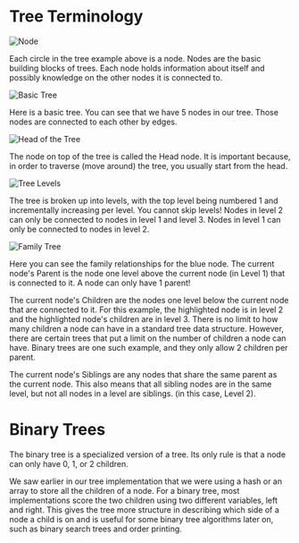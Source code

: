 # Tree Terminology

![Node](http://i.imgur.com/MMrQwU5.png)

Each circle in the tree example above is a node. Nodes are the basic building blocks of trees. Each node holds information about itself and possibly knowledge on the other nodes it is connected to.

![Basic Tree](http://i.imgur.com/Z5lnK4n.png)

Here is a basic tree. You can see that we have 5 nodes in our tree. Those nodes are connected to each other by edges.

![Head of the Tree](http://i.imgur.com/TNi9z9H.png)

The node on top of the tree is called the Head node. It is important because, in order to traverse (move around) the tree, you usually start from the head.

![Tree Levels](http://i.imgur.com/8ug5dA8.png)

The tree is broken up into levels, with the top level being numbered 1 and incrementally increasing per level. You cannot skip levels! Nodes in level 2 can only be connected to nodes in level 1 and level 3. Nodes in level 1 can only be connected to nodes in level 2.

![Family Tree](http://i.imgur.com/mO899eQ.png)

Here you can see the family relationships for the blue node. The current node's Parent is the node one level above the current node (in Level 1) that is connected to it. A node can only have 1 parent!

The current node's Children are the nodes one level below the current node that are connected to it. For this example, the highlighted node is in level 2 and the highlighted node's children are in level 3. There is no limit to how many children a node can have in a standard tree data structure. However, there are certain trees that put a limit on the number of children a node can have. Binary trees are one such example, and they only allow 2 children per parent.

The current node's Siblings are any nodes that share the same parent as the current node. This also means that all sibling nodes are in the same level, but not all nodes in a level are siblings. (in this case, Level 2).

# Binary Trees

The binary tree is a specialized version of a tree. Its only rule is that a node can only have 0, 1, or 2 children.

We saw earlier in our tree implementation that we were using a hash or an array to store all the children of a node. For a binary tree, most implementations score the two children using two different variables, left and right. This gives the tree more structure in describing which side of a node a child is on and is useful for some binary tree algorithms later on, such as binary search trees and order printing.
